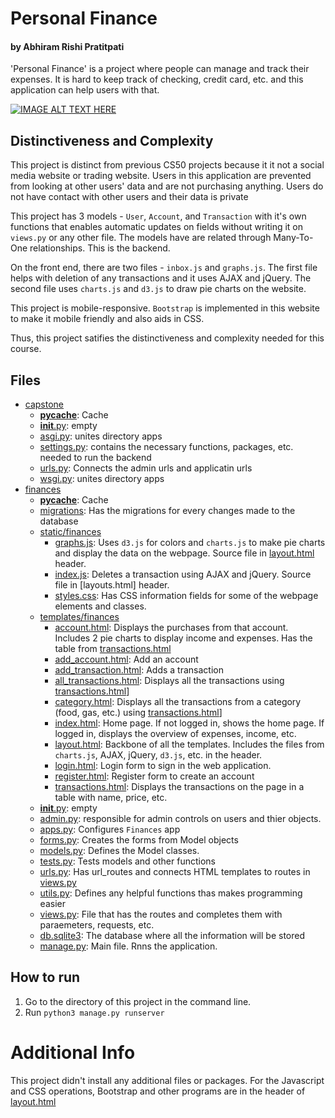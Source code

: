 
# Personal Finance

#### by Abhiram Rishi Pratitpati 


'Personal Finance' is a project where people can manage and track their expenses. It is hard to keep track of checking, credit card, etc. and this application can help users with that. 

[![IMAGE ALT TEXT HERE](http://img.youtube.com/vi/pLwWa1HFi08/0.jpg)](http://www.youtube.com/watch?v=pLwWa1HFi08)


## Distinctiveness and Complexity

This project is distinct from previous CS50 projects because it it not a social media website or trading website. Users in this application are prevented from looking at other users' data and are not 
purchasing anything. Users do not have contact with other users and their data is private

This project has 3 models - `User`, `Account`, and `Transaction` with it's own functions that enables automatic updates on fields without writing it on `views.py` or any other file. 
The models have are related through Many-To-One relationships. This is the backend. 

On the front end, there are two files - `inbox.js` and `graphs.js`. The first file helps with deletion of any transactions and it uses AJAX and jQuery. The second file uses `charts.js` and `d3.js` to draw pie charts on the website. 

This project is mobile-responsive. `Bootstrap` is implemented in this website to make it mobile friendly and also aids in CSS. 

Thus, this project satifies the distinctiveness and complexity needed for this course. 

## Files
- [capstone](capstone)
    - [__pycache__](capstone/__pycache__): Cache
    - [__init__.py](capstone/__init__.py): empty
    - [asgi.py](capstone/asgi.py): unites directory apps
    - [settings.py](capstone/settings.py): contains the necessary functions, packages, etc. needed to run the backend
    - [urls.py](urls.py): Connects the admin urls and applicatin urls
    - [wsgi.py](capstone/wsgi.py): unites directory apps
- [finances](finances)
    - [__pycache__](capstone/__pycache__): Cache
    - [migrations](finances/migrations): Has the migrations for every changes made to the database
    - [static/finances](finances/static/finances)
        - [graphs.js](finances/static/finances/graphs.js): Uses `d3.js` for colors and `charts.js` to make pie charts and display the data on the webpage. Source file in [layout.html](finances/templates/finances/layout.html) header. 
        - [index.js](finances/static/finances/index.js): Deletes a transaction using AJAX and jQuery. Source file in [layouts.html] header. 
        - [styles.css](finances/static/finances/styles.css): Has CSS information fields for some of the webpage elements and classes. 
    - [templates/finances](finances/templates/finances)
        - [account.html](finances/templates/finances/account.html): Displays the purchases from that account. Includes 2 pie charts to display income and expenses. Has the table from [transactions.html](finances/templates/finances/transactions.html)
        - [add_account.html](finances/templates/finances/add_account.html): Add an account
        - [add_transaction.html](finances/templates/finances/add_transaction.html): Adds a transaction
        - [all_transactions.html](finances/templates/finances/all_transactions.html): Displays all the transactions using [transactions.html](finances/templates/finances/transactions.html)]
        - [category.html](finances/templates/finances/category.html): Displays all the transactions from a category (food, gas, etc.) using [transactions.html](finances/templates/finances/transactions.html)]
        - [index.html](finances/templates/finances/index.html): Home page. If not logged in, shows the home page. If logged in, displays the overview of expenses, income, etc. 
        - [layout.html](finances/templates/finances/layout.html): Backbone of all the templates. Includes the files from `charts.js`, AJAX, jQuery, `d3.js`, etc. in the header. 
        - [login.html](finances/templates/finances/login.html): Login form to sign in the web application. 
        - [register.html](finances/templates/finances/register.html): Register form to create an account
        - [transactions.html](finances/templates/finances/transactions.html): Displays the transactions on the page in a table with name, price, etc. 
    - [__init__.py](capstone/__init__.py): empty
    - [admin.py](finances/admin.py): responsible for admin controls on users and thier objects. 
    - [apps.py](finances/apps.py): Configures `Finances` app
    - [forms.py](finances/forms.py): Creates the forms from Model objects
    - [models.py](finances/models.py): Defines the Model classes. 
    - [tests.py](finances/tests.py): Tests models and other functions
    - [urls.py](finances/urls.py): Has url_routes and connects HTML templates to routes in [views.py](finances/views.py)
    - [utils.py](finances/utils.py): Defines any helpful functions thas makes programming easier
    - [views.py](finances/views.py): File that has the routes and completes them with paraemeters, requests, etc. 
    - [db.sqlite3](db.sqlite3): The database where all the information will be stored
    - [manage.py](manage.py): Main file. Rnns the application. 


## How to run
1. Go to the directory of this project in the command line. 
2. Run `python3 manage.py runserver`


# Additional Info
This project didn't install any additional files or packages. For the Javascript and CSS operations, Bootstrap and other programs are in the header of [layout.html](finances/templates/finances/layout.html)





